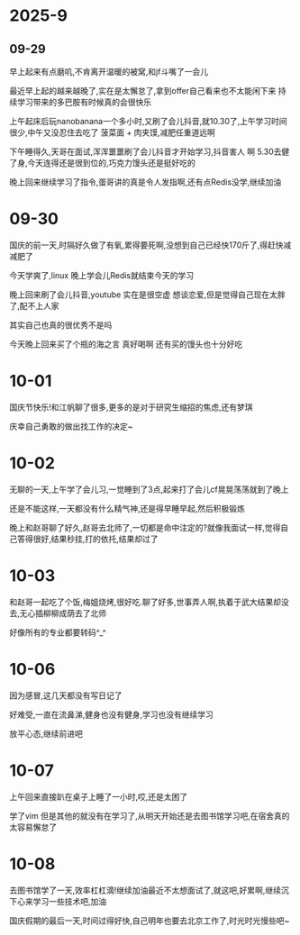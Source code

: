 

# 2025-9

## 09-29

早上起来有点磨叽,不肯离开温暖的被窝,和jf斗嘴了一会儿

最近早上起的越来越晚了,实在是太懈怠了,拿到offer自己看来也不太能闲下来  持续学习带来的多巴胺有时候真的会很快乐

上午起床后玩nanobanana一个多小时,又刷了会儿抖音,就10.30了,上午学习时间很少,中午又没忍住去吃了 菠菜面 + 肉夹馍,减肥任重道远啊

下午睡得久,天哥在面试,浑浑噩噩刷了会儿抖音才开始学习,抖音害人 啊  5.30去健了身,今天连得还是很到位的,巧克力馒头还是挺好吃的

晚上回来继续学习了指令,蛋哥讲的真是令人发指啊,还有点Redis没学,继续加油



# 09-30

国庆的前一天,时隔好久做了有氧,累得要死啊,没想到自己已经快170斤了,得赶快减减肥了

今天学爽了,linux  晚上学会儿Redis就结束今天的学习

晚上回来刷了会儿抖音,youtube  实在是很空虚  想谈恋爱,但是觉得自己现在太胖了,配不上人家

其实自己也真的很优秀不是吗

今天晚上回来买了个瓶的海之言  真好喝啊  还有买的馒头也十分好吃

# 10-01

国庆节快乐!和江帆聊了很多,更多的是对于研究生缩招的焦虑,还有梦琪

庆幸自己勇敢的做出找工作的决定~

# 10-02

无聊的一天,上午学了会儿习,一觉睡到了3点,起来打了会儿cf晃晃荡荡就到了晚上

还是不能这样,一天都没有什么精气神,还是得早睡早起,然后积极锻炼

晚上和赵哥聊了好久,赵哥去北师了,一切都是命中注定的?就像我面试一样,觉得自己答得很好,结果秒挂,打的依托,结果却过了



# 10-03

和赵哥一起吃了个饭,梅姐烧烤,很好吃.聊了好多,世事弄人啊,执着于武大结果却没去,无心插柳柳成荫去了北师

好像所有的专业都要转码^_^

# 10-06

因为感冒,这几天都没有写日记了

好难受,一直在流鼻涕,健身也没有健身,学习也没有继续学习

放平心态,继续前进吧

# 10-07

上午回来直接趴在桌子上睡了一小时,哎,还是太困了

学了vim  但是其他的就没有在学习了,从明天开始还是去图书馆学习吧,在宿舍真的太容易懈怠了

# 10-08

去图书馆学了一天,效率杠杠滴!继续加油最近不太想面试了,就这吧,好累啊,继续沉下心来学习一些技术吧,加油

国庆假期的最后一天,时间过得好快,自己明年也要去北京工作了,时光时光慢些吧~
